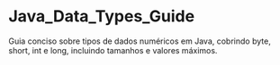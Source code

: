 # Java_Data_Types_Guide
Guia conciso sobre tipos de dados numéricos em Java, cobrindo byte, short, int e long, incluindo tamanhos e valores máximos.
